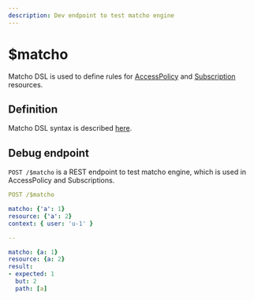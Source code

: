 ```yaml
---
description: Dev endpoint to test matcho engine
---
```


# $matcho

Matcho DSL is used to define rules for [AccessPolicy](../security-and-access-control-1/security/access-control.md) and [Subscription](../api-1/reactive-api-and-subscriptions/subscriptions-1.md#trigger-format) resources.

## Definition

Matcho DSL syntax is described [here](../security-and-access-control-1/security/evaluation-engines.md#matcho).

## Debug endpoint

`POST /$matcho` is a REST endpoint to test matcho engine, which is used in AccessPolicy and Subscriptions.

```yaml
POST /$matcho

matcho: {'a': 1}
resource: {'a': 2}
context: { user: 'u-1' }

-- 

matcho: {a: 1}
resource: {a: 2}
result:
- expected: 1
  but: 2
  path: [a]
```
